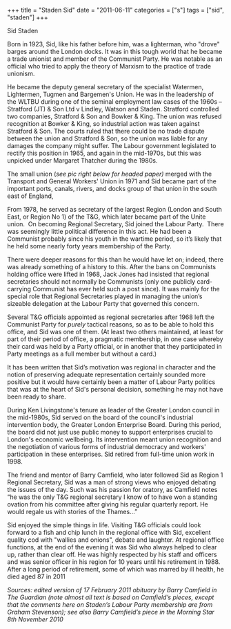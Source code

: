 +++
title = "Staden Sid"
date = "2011-06-11"
categories = ["s"]
tags = ["sid", "staden"]
+++

Sid Staden

Born in 1923, Sid, like his father before him, was a lighterman, who "drove" barges around the London docks. It was in this tough world that he became a trade unionist and member of the Communist Party. He was notable as an official who tried to apply the theory of Marxism to the practice of trade unionism.

He became the deputy general secretary of the specialist Watermen, Lightermen, Tugmen and Bargemen's Union. He was in the leadership of the WLTBU during one of the seminal employment law cases of the 1960s – Stratford (JT) & Son Ltd v Lindley, Watson and Staden. Stratford controlled two companies, Stratford & Son and Bowker & King. The union was refused recognition at Bowker & King, so industrial action was taken against Stratford & Son. The courts ruled that there could be no trade dispute between the union and Stratford & Son, so the union was liable for any damages the company might suffer. The Labour government legislated to rectify this position in 1965, and again in the mid-1970s, but this was unpicked under Margaret Thatcher during the 1980s.

The small union (_see pic right below for headed paper)_ merged with the Transport and General Workers' Union in 1971 and Sid became part of the important ports, canals, rivers, and docks group of that union in the south east of England,

From 1978, he served as secretary of the largest Region (London and South East, or Region No 1) of the T&G, which later became part of the Unite union.  On becoming Regional Secretary, Sid joined the Labour Party.  There was seemingly little political difference in this act. He had been a Communist probably since his youth in the wartime period, so it’s likely that he held some nearly forty years membership of the Party.

There were deeper reasons for this than he would have let on; indeed, there was already something of a history to this. After the bans on Communists holding office were lifted in 1968, Jack Jones had insisted that regional secretaries should not normally be Communists (only one publicly card-carrying Communist has ever held such a post since). It was mainly for the special role that Regional Secretaries played in managing the union’s sizeable delegation at the Labour Party that governed this concern. 

Several T&G officials appointed as regional secretaries after 1968 left the Communist Party for _purely_ tactical reasons, so as to be able to hold this office, and Sid was one of them. (At least two others maintained, at least for part of their period of office, a pragmatic membership, in one case whereby their card was held by a Party official, or in another that they participated in Party meetings as a full member but without a card.) 

It has been written that Sid’s motivation was regional in character and the notion of preserving adequate representation certainly sounded more positive but it would have certainly been a matter of Labour Party politics that was at the heart of Sid's personal decision, something he may not have been ready to share.

During Ken Livingstone's tenure as leader of the Greater London council in the mid-1980s, Sid served on the board of the council's industrial intervention body, the Greater London Enterprise Board. During this period, the board did not just use public money to support enterprises crucial to London's economic wellbeing. Its intervention meant union recognition and the negotiation of various forms of industrial democracy and workers' participation in these enterprises. Sid retired from full-time union work in 1998.

The friend and mentor of Barry Camfield, who later followed Sid as Region 1 Regional Secretary, Sid was a man of strong views who enjoyed debating the issues of the day. Such was his passion for oratory, as Camfield notes “he was the only T&G regional secretary I know of to have won a standing ovation from his committee after giving his regular quarterly report. He would regale us with stories of the Thames…”

Sid enjoyed the simple things in life. Visiting T&G officials could look forward to a fish and chip lunch in the regional office with Sid, excellent quality cod with "wallies and onions", debate and laughter. At regional office functions, at the end of the evening it was Sid who always helped to clear up, rather than clear off. He was highly respected by his staff and officers and was senior officer in his region for 10 years until his retirement in 1988. After a long period of retirement, some of which was marred by ill health, he died aged 87 in 2011

_Sources: edited version of 17 February 2011 obituary by Barry Camfield in The Guardian (note almost all text is based on Camfield’s pieces, except that the comments here on Staden’s Labour Party membership are from Graham Stevenson); see also Barry Camfield’s piece in the Morning Star 8th November 2010_
